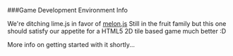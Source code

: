 ###Game Development Environment Info

We're ditching lime.js in favor of [melon.js](http://melonjs.org)
Still in the fruit family but this one should satisfy our appetite for a HTML5 2D tile based game much better :D

More info on getting started with it shortly...
